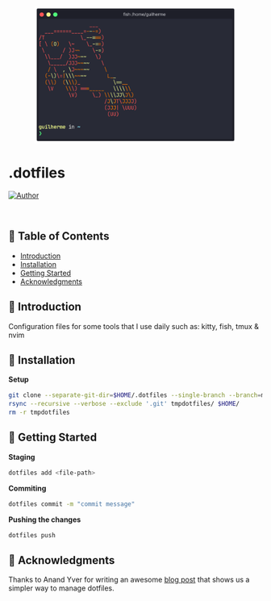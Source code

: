 <p align="center">
   <img src=".github/terminal.png" width="400"/>
</p>

# .dotfiles

[![Author](https://img.shields.io/badge/author-Guilherme%20de%20Andrade-2A6369?style=flat-square)](https://github.com/guilhermedeandrade)

<br />

## :pushpin: Table of Contents

- [Introduction](#scroll-introduction)
- [Installation](#construction_worker-installation)
- [Getting Started](#runner-getting-started)
- [Acknowledgments](#pray-acknowledgments)

## :scroll: Introduction

Configuration files for some tools that I use daily such as: kitty, fish, tmux &amp; nvim

## :construction_worker: Installation

**Setup**

```sh
git clone --separate-git-dir=$HOME/.dotfiles --single-branch --branch=manjaro https://github.com/guilhermedeandrade/.dotfiles.git tmpdotfiles
rsync --recursive --verbose --exclude '.git' tmpdotfiles/ $HOME/
rm -r tmpdotfiles
```

## :runner: Getting Started

**Staging**

```sh
dotfiles add <file-path>
```

**Commiting**

```sh
dotfiles commit -m "commit message"
```

**Pushing the changes**
```sh
dotfiles push
```

## :pray: Acknowledgments

Thanks to Anand Yver for writing an awesome [blog post](https://www.anand-iyer.com/blog/2018/a-simpler-way-to-manage-your-dotfiles.html) that shows us a simpler way to manage dotfiles.
